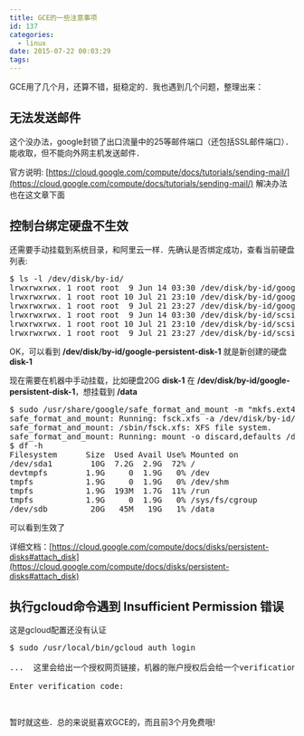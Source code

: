 ```yaml
---
title: GCE的一些注意事项
id: 137
categories:
  - linux
date: 2015-07-22 00:03:29
tags:
---
```


GCE用了几个月，还算不错，挺稳定的．我也遇到几个问题，整理出来：

## 无法发送邮件

这个没办法，google封锁了出口流量中的25等邮件端口（还包括SSL邮件端口）．能收取，但不能向外网主机发送邮件．

官方说明: [https://cloud.google.com/compute/docs/tutorials/sending-mail/](https://cloud.google.com/compute/docs/tutorials/sending-mail/) 解决办法也在这文章下面

## 控制台绑定硬盘不生效

还需要手动挂载到系统目录，和阿里云一样．先确认是否绑定成功，查看当前硬盘列表:
<pre class="">$ ls -l /dev/disk/by-id/
lrwxrwxrwx. 1 root root  9 Jun 14 03:30 /dev/disk/by-id/google-instance-3 -&gt; ../../sda
lrwxrwxrwx. 1 root root 10 Jul 21 23:10 /dev/disk/by-id/google-instance-3-part1 -&gt; ../../sda1
lrwxrwxrwx. 1 root root  9 Jul 21 23:27 /dev/disk/by-id/google-persistent-disk-1 -&gt; ../../sdb
lrwxrwxrwx. 1 root root  9 Jun 14 03:30 /dev/disk/by-id/scsi-0Google_PersistentDisk_instance-3 -&gt; ../../sda
lrwxrwxrwx. 1 root root 10 Jul 21 23:10 /dev/disk/by-id/scsi-0Google_PersistentDisk_instance-3-part1 -&gt; ../../sda1
lrwxrwxrwx. 1 root root  9 Jul 21 23:27 /dev/disk/by-id/scsi-0Google_PersistentDisk_persistent-disk-1 -&gt; ../../sdb
</pre>
OK，可以看到 **/dev/disk/by-id/google-persistent-disk-1** 就是新创建的硬盘 **disk-1**

现在需要在机器中手动挂载，比如硬盘20G **disk-1** 在 **/dev/disk/by-id/google-persistent-disk-1**，想挂载到 **/data**
<pre class="">$ sudo /usr/share/google/safe_format_and_mount -m "mkfs.ext4 -F" /dev/disk/by-id/google-persistent-disk-1 /data
safe_format_and_mount: Running: fsck.xfs -a /dev/disk/by-id/google-persistent-disk-1
safe_format_and_mount: /sbin/fsck.xfs: XFS file system.
safe_format_and_mount: Running: mount -o discard,defaults /dev/disk/by-id/google-persistent-disk-1 /data
$ df -h
Filesystem      Size  Used Avail Use% Mounted on
/dev/sda1        10G  7.2G  2.9G  72% /
devtmpfs        1.9G     0  1.9G   0% /dev
tmpfs           1.9G     0  1.9G   0% /dev/shm
tmpfs           1.9G  193M  1.7G  11% /run
tmpfs           1.9G     0  1.9G   0% /sys/fs/cgroup
/dev/sdb         20G   45M   19G   1% /data
</pre>
可以看到生效了

详细文档：[https://cloud.google.com/compute/docs/disks/persistent-disks#attach_disk](https://cloud.google.com/compute/docs/disks/persistent-disks#attach_disk)

## 执行**gcloud**命令遇到 Insufficient Permission 错误

这是gcloud配置还没有认证
<pre class="">$ sudo /usr/local/bin/gcloud auth login

...  这里会给出一个授权网页链接，机器的账户授权后会给一个verification code

Enter verification code: 
</pre>
&nbsp;

暂时就这些．总的来说挺喜欢GCE的，而且前3个月免费哦!